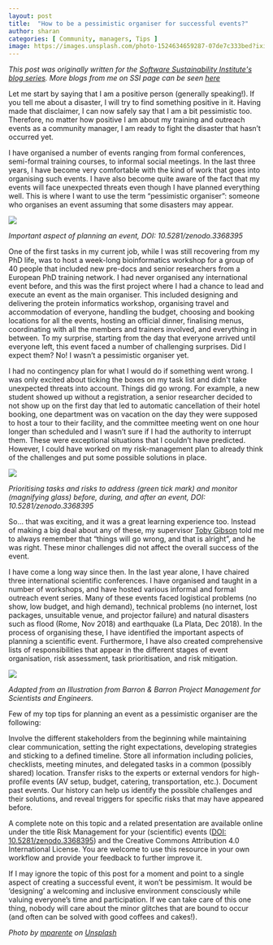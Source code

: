 ```yaml
---
layout: post
title:  "How to be a pessimistic organiser for successful events?"
author: sharan
categories: [ Community, managers, Tips ]
image: https://images.unsplash.com/photo-1524634659287-07de7c333bed?ixid=MXwxMjA3fDB8MHxwaG90by1wYWdlfHx8fGVufDB8fHw%3D&ixlib=rb-1.2.1&auto=format&fit=crop&w=1649&q=80
---
```


*This post was originally written for the [Software Sustainability Institute's blog series](https://software.ac.uk/blog/2019-09-02-how-be-pessimistic-organiser-successful-events). More blogs from me on SSI page can be seen [here](https://www.software.ac.uk/author/malvika-sharan)*

Let me start by saying that I am a positive person (generally speaking!). If you tell me about a disaster, I will try to find something positive in it. Having made that disclaimer, I can now safely say that I am a bit pessimistic too. Therefore, no matter how positive I am about my training and outreach events as a community manager, I am ready to fight the disaster that hasn’t occurred yet.

I have organised a number of events ranging from formal conferences, semi-formal training courses, to informal social meetings. In the last three years, I have become very comfortable with the kind of work that goes into organising such events. I have also become quite aware of the fact that my events will face unexpected threats even though I have planned everything well. This is where I want to use the term “pessimistic organiser”: someone who organises an event assuming that some disasters may appear.

![](https://www.software.ac.uk/sites/default/files/image1_29.png)

*Important aspect of planning an event, DOI: 10.5281/zenodo.3368395*

One of the first tasks in my current job, while I was still recovering from my PhD life, was to host a week-long bioinformatics workshop for a group of 40 people that included new pre-docs and senior researchers from a European PhD training network. I had never organised any international event before, and this was the first project where I had a chance to lead and execute an event as the main organiser. This included designing and delivering the protein informatics workshop, organising travel and accommodation of everyone, handling the budget, choosing and booking locations for all the events, hosting an official dinner, finalising menus, coordinating with all the members and trainers involved, and everything in between. To my surprise, starting from the day that everyone arrived until everyone left, this event faced a number of challenging surprises. Did I expect them? No! I wasn’t a pessimistic organiser yet. 

I had no contingency plan for what I would do if something went wrong. I was only excited about ticking the boxes on my task list and didn't take unexpected threats into account. Things did go wrong. For example, a new student showed up without a registration, a senior researcher decided to not show up on the first day that led to automatic cancellation of their hotel booking, one department was on vacation on the day they were supposed to host a tour to their facility, and the committee meeting went on one hour longer than scheduled and I wasn’t sure if I had the authority to interrupt them. These were exceptional situations that I couldn’t have predicted. However, I could have worked on my risk-management plan to already think of the challenges and put some possible solutions in place.

![](https://www.software.ac.uk/sites/default/files/image4_8.png)

*Prioritising tasks and risks to address (green tick mark) and monitor (magnifying glass) before, during, and after an event, DOI: 10.5281/zenodo.3368395*

So... that was exciting, and it was a great learning experience too. Instead of making a big deal about any of these, my supervisor [Toby Gibson](https://www.embl.de/research/units/scb/gibson/members/index.php?s_personId=CP-60003209) told me to always remember that “things will go wrong, and that is alright”, and he was right. These minor challenges did not affect the overall success of the event.

I have come a long way since then. In the last year alone, I have chaired three international scientific conferences. I have organised and taught in a number of workshops, and have hosted various informal and formal outreach event series. Many of these events faced logistical problems (no show, low budget, and high demand), technical problems (no internet, lost packages, unsuitable venue, and projector failure) and natural disasters such as flood (Rome, Nov 2018) and earthquake (La Plata, Dec 2018). In the process of organising these, I have identified the important aspects of planning a scientific event. Furthermore, I have also created comprehensive lists of responsibilities that appear in the different stages of event organisation, risk assessment, task prioritisation, and risk mitigation. 

![](https://www.software.ac.uk/sites/default/files/image3_11.png)

*Adapted from an Illustration from Barron & Barron Project Management for Scientists and Engineers.*

Few of my top tips for planning an event as a pessimistic organiser are the following:

Involve the different stakeholders from the beginning while maintaining clear communication, setting the right expectations, developing strategies and sticking to a defined timeline. 
Store all information including policies, checklists, meeting minutes, and delegated tasks in a common (possibly shared) location. 
Transfer risks to the experts or external vendors for high-profile events (AV setup, budget, catering, transportation, etc.). 
Document past events. Our history can help us identify the possible challenges and their solutions, and reveal triggers for specific risks that may have appeared before.

A complete note on this topic and a related presentation are available online under the title Risk Management for your (scientific) events ([DOI: 10.5281/zenodo.3368395](https://zenodo.org/record/3368395)) and the Creative Commons Attribution 4.0 International License. You are welcome to use this resource in your own workflow and provide your feedback to further improve it.

If I may ignore the topic of this post for a moment and point to a single aspect of creating a successful event, it won’t be pessimism. It would be ‘designing’ a welcoming and inclusive environment consciously while valuing everyone’s time and participation. If we can take care of this one thing, nobody will care about the minor glitches that are bound to occur (and often can be solved with good coffees and cakes!).

*Photo by [mparente](https://unsplash.com/photos/GpOpP4YPu30) on [Unsplash](https://unsplash.com/)*
